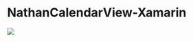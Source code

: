 # NathanCalendarView-Xamarin

<img src="https://github.com/Jinyeob/NathanCalendarView-Xamarin/blob/master/video.gif"/>
